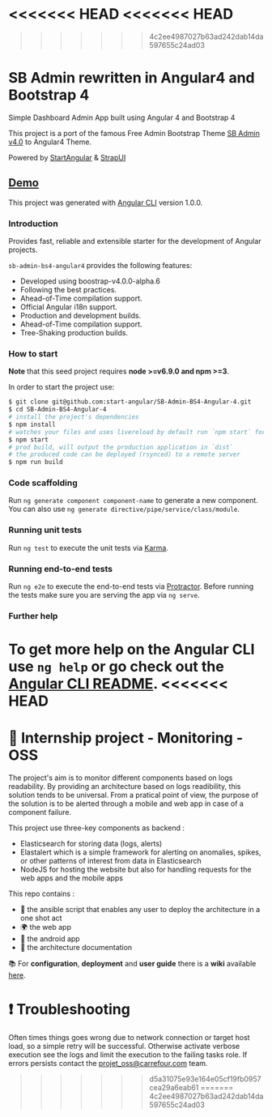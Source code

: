 <<<<<<< HEAD
<<<<<<< HEAD
=======
>>>>>>> 4c2ee4987027b63ad242dab14da597655c24ad03
# SB Admin rewritten in Angular4 and Bootstrap 4

Simple Dashboard Admin App built using Angular 4 and Bootstrap 4

This project is a port of the famous Free Admin Bootstrap Theme [SB Admin v4.0](http://startbootstrap.com/template-overviews/sb-admin-2/) to Angular4 Theme.

Powered by [StartAngular](http://startangular.com/) & [StrapUI](http://strapui.com/)

## [Demo](http://rawgit.com/start-angular/SB-Admin-BS4-Angular-4/master/dist/)

This project was generated with [Angular CLI](https://github.com/angular/angular-cli) version 1.0.0.

### Introduction
Provides fast, reliable and extensible starter for the development of Angular projects.

`sb-admin-bs4-angular4` provides the following features:
- Developed using boostrap-v4.0.0-alpha.6
- Following the best practices.
- Ahead-of-Time compilation support.
- Official Angular i18n support.
- Production and development builds.
- Ahead-of-Time compilation support.
- Tree-Shaking production builds.

### How to start
**Note** that this seed project requires  **node >=v6.9.0 and npm >=3**.

In order to start the project use:
```bash
$ git clone git@github.com:start-angular/SB-Admin-BS4-Angular-4.git
$ cd SB-Admin-BS4-Angular-4
# install the project's dependencies
$ npm install
# watches your files and uses livereload by default run `npm start` for a dev server. Navigate to `http://localhost:4200/`. The app will automatically reload if you change any of the source files.
$ npm start
# prod build, will output the production application in `dist`
# the produced code can be deployed (rsynced) to a remote server
$ npm run build
```

### Code scaffolding

Run `ng generate component component-name` to generate a new component. You can also use `ng generate directive/pipe/service/class/module`.

### Running unit tests

Run `ng test` to execute the unit tests via [Karma](https://karma-runner.github.io).

### Running end-to-end tests

Run `ng e2e` to execute the end-to-end tests via [Protractor](http://www.protractortest.org/).
Before running the tests make sure you are serving the app via `ng serve`.

### Further help

To get more help on the Angular CLI use `ng help` or go check out the [Angular CLI README](https://github.com/angular/angular-cli/blob/master/README.md).
<<<<<<< HEAD
=======
# :bell: Internship project - Monitoring - OSS

The project's aim is to monitor different components based on logs readability. By providing an architecture based on logs readibility, this solution tends to be universal. From a pratical point of view, the purpose of the solution is to be alerted through a mobile and web app in case of a component failure. 

This project use three-key components as backend : 
-  Elasticsearch for storing data (logs, alerts)
-  Elastalert which is a simple framework for alerting on anomalies, spikes, or other patterns of interest from data in Elasticsearch
-  NodeJS for hosting the website but also for handling requests for the web apps and the mobile apps

This repo contains :
- :memo: the ansible script that enables any user to deploy the architecture in a one shot act
- :earth_africa: the web app
- :iphone: the android app
- :triangular_ruler: the architecture documentation

:books:
For **configuration**, **deployment** and **user guide** there is a **wiki** available [here](https://github.com/Carrefour-Group/dashboard-run/wiki).


# :exclamation: Troubleshooting 

Often times things goes wrong due to network connection or target host
load, so a simple retry will be successful. Otherwise activate verbose
execution see the logs and limit the execution to the failing tasks
role. If errors persists contact the projet_oss@carrefour.com team.



>>>>>>> d5a31075e93e164e05cf19fb0957cea29a6eab61
=======
>>>>>>> 4c2ee4987027b63ad242dab14da597655c24ad03
